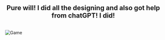 <H2 align="center">Pure will! I did all the designing and also got help from chatGPT! I did!</H2>  
<br>
 <img align="center" src="https://github.com/MatheusStopinski/MasterOfInterfaces/blob/Site_Indigena/game.png" alt="Game">

